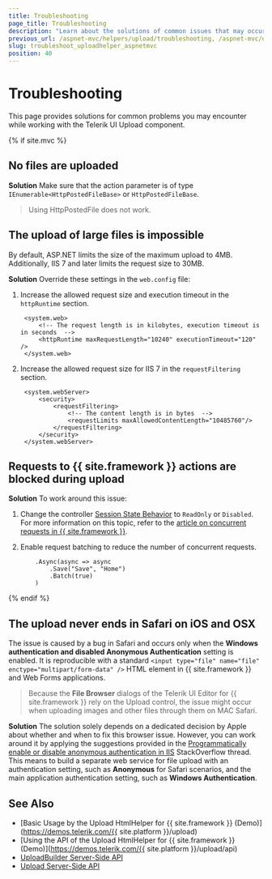 ```yaml
---
title: Troubleshooting
page_title: Troubleshooting
description: "Learn about the solutions of common issues that may occur while working with Telerik UI Upload for {{ site.framework }}."
previous_url: /aspnet-mvc/helpers/upload/troubleshooting, /aspnet-mvc/upload/troubleshooting, /helpers/editors/upload/troubleshooting
slug: troubleshoot_uploadhelper_aspnetmvc
position: 40
---
```


# Troubleshooting

This page provides solutions for common problems you may encounter while working with the Telerik UI Upload component.

{% if site.mvc %}

## No files are uploaded

**Solution** Make sure that the action parameter is of type `IEnumerable<HttpPostedFileBase>` or `HttpPostedFileBase`.

> Using HttpPostedFile does not work.

## The upload of large files is impossible

By default, ASP.NET limits the size of the maximum upload to 4MB. Additionally, IIS 7 and later limits the request size to 30MB.

**Solution** Override these settings in the `web.config` file:

1. Increase the allowed request size and execution timeout in the `httpRuntime` section.

        <system.web>
            <!-- The request length is in kilobytes, execution timeout is in seconds  -->
            <httpRuntime maxRequestLength="10240" executionTimeout="120" />
        </system.web>

1. Increase the allowed request size for IIS 7 in the `requestFiltering` section.

        <system.webServer>
            <security>
                <requestFiltering>
                    <!-- The content length is in bytes  -->
                    <requestLimits maxAllowedContentLength="10485760"/>
                </requestFiltering>
            </security>
        </system.webServer>

## Requests to {{ site.framework }} actions are blocked during upload

**Solution** To work around this issue:

1. Change the controller [Session State Behavior](http://msdn.microsoft.com/en-us/library/system.web.sessionstate.sessionstatebehavior.aspx) to `ReadOnly` or `Disabled`. For more information on this topic, refer to the [article on concurrent requests in {{ site.framework }}](http://weblogs.asp.net/imranbaloch/archive/2010/07/10/concurrent-requests-in-asp-net-mvc.aspx).
1. Enable request batching to reduce the number of concurrent requests.

    ```HtmlHelper
        .Async(async => async
            .Save("Save", "Home")
            .Batch(true)
        )
    ```
{% endif %}

## The upload never ends in Safari on iOS and OSX

The issue is caused by a bug in Safari and occurs only when the **Windows authentication and disabled Anonymous Authentication** setting is enabled. It is reproducible with a standard `<input type="file" name="file" enctype="multipart/form-data" />` HTML element in {{ site.framework }} and Web Forms applications.

> Because the **File Browser** dialogs of the Telerik UI Editor for {{ site.framework }} rely on the Upload control, the issue might occur when uploading images and other files through them on MAC Safari.

**Solution** The solution solely depends on a dedicated decision by Apple about whether and when to fix this browser issue. However, you can work around it by applying the suggestions provided in the [Programmatically enable or disable anonymous authentication in IIS](http://stackoverflow.com/questions/28419304/programmatically-enable-or-disable-anonymous-authentication-in-iis) StackOverflow thread. This means to build a separate web service for file upload with an authentication setting, such as **Anonymous** for Safari scenarios, and the main application authentication setting, such as **Windows Authentication**.

## See Also

* [Basic Usage by the Upload HtmlHelper for {{ site.framework }} (Demo)](https://demos.telerik.com/{{ site.platform }}/upload)
* [Using the API of the Upload HtmlHelper for {{ site.framework }} (Demo)](https://demos.telerik.com/{{ site.platform }}/upload/api)
* [UploadBuilder Server-Side API](/api/Kendo.Mvc.UI.Fluent/UploadBuilder)
* [Upload Server-Side API](/api/upload)
